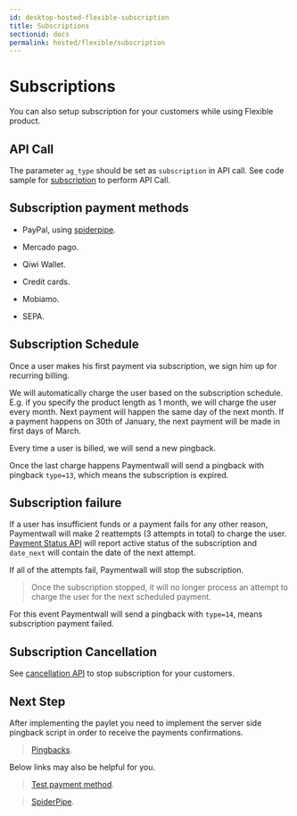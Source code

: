 ```yaml
---
id: desktop-hosted-flexible-subscription
title: Subscriptions
sectionid: docs
permalink: hosted/flexible/subscription
---
```


# Subscriptions

You can also setup subscription for your customers while using Flexible product.

## API Call

The parameter ```ag_type``` should be set as ```subscription``` in API call. See code sample for [subscription](/API-Reference#section-hosted-flexible-subscription) to perform API Call.

## Subscription payment methods 

* PayPal, using [spiderpipe](/spiderpipe/paypal).

* Mercado pago.

* Qiwi Wallet.

* Credit cards.

* Mobiamo.

* SEPA.

## Subscription Schedule

Once a user makes his first payment via subscription, we sign him up for recurring billing.

We will automatically charge the user based on the subscription schedule. E.g. if you specify the product length as 1 month, we will charge the user every month. Next payment will happen the same day of the next month. If a payment happens on 30th of January, the next payment will be made in first days of March.

Every time a user is billed, we will send a new pingback.

Once the last charge happens Paymentwall will send a pingback with pingback ```type=13```,  which means the subscription is expired.

## Subscription failure

If a user has insufficient funds or a payment fails for any other reason, Paymentwall will make 2 reattempts (3 attempts in total) to charge the user. [Payment Status API](/API-Reference#section-tools-payment-status) will report active status of the subscription and ```date_next``` will contain the date of the next attempt.

If all of the attempts fail, Paymentwall will stop the subscription.

> Once the subscription stopped, it will no longer process an attempt to charge the user for the next scheduled payment.

For this event Paymentwall will send a pingback with ```type=14```, means subscription payment failed.

## Subscription Cancellation

See [cancellation API](/API-Reference#section-tools-cancellation) to stop subscription for your customers.

## Next Step

After implementing the paylet you need to implement the server side pingback script in order to receive the payments confirmations.

> [Pingbacks](/default-pingback).

Below links may also be helpful for you.

> [Test payment method](/sandbox/test-payment).

> [SpiderPipe](/spiderpipe-home).